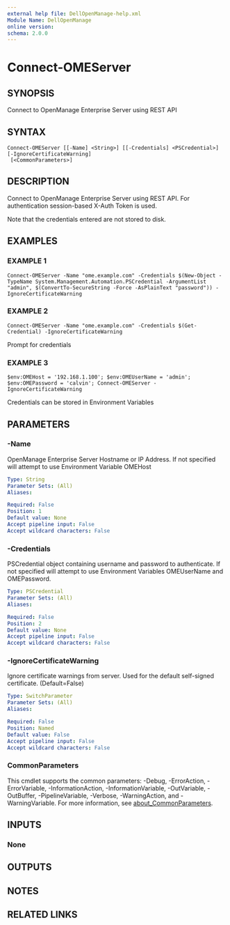 ```yaml
---
external help file: DellOpenManage-help.xml
Module Name: DellOpenManage
online version:
schema: 2.0.0
---
```


# Connect-OMEServer

## SYNOPSIS
Connect to OpenManage Enterprise Server using REST API

## SYNTAX

```
Connect-OMEServer [[-Name] <String>] [[-Credentials] <PSCredential>] [-IgnoreCertificateWarning]
 [<CommonParameters>]
```

## DESCRIPTION
Connect to OpenManage Enterprise Server using REST API.
For authentication session-based X-Auth
Token is used.

Note that the credentials entered are not stored to disk.

## EXAMPLES

### EXAMPLE 1
```
Connect-OMEServer -Name "ome.example.com" -Credentials $(New-Object -TypeName System.Management.Automation.PSCredential -ArgumentList "admin", $(ConvertTo-SecureString -Force -AsPlainText "password")) -IgnoreCertificateWarning
```

### EXAMPLE 2
```
Connect-OMEServer -Name "ome.example.com" -Credentials $(Get-Credential) -IgnoreCertificateWarning
```

Prompt for credentials

### EXAMPLE 3
```
$env:OMEHost = '192.168.1.100'; $env:OMEUserName = 'admin'; $env:OMEPassword = 'calvin'; Connect-OMEServer -IgnoreCertificateWarning
```

Credentials can be stored in Environment Variables

## PARAMETERS

### -Name
OpenManage Enterprise Server Hostname or IP Address.
If not specified will attempt to use Environment Variable OMEHost

```yaml
Type: String
Parameter Sets: (All)
Aliases:

Required: False
Position: 1
Default value: None
Accept pipeline input: False
Accept wildcard characters: False
```

### -Credentials
PSCredential object containing username and password to authenticate.
If not specified will attempt to use Environment Variables OMEUserName and OMEPassword.

```yaml
Type: PSCredential
Parameter Sets: (All)
Aliases:

Required: False
Position: 2
Default value: None
Accept pipeline input: False
Accept wildcard characters: False
```

### -IgnoreCertificateWarning
Ignore certificate warnings from server.
Used for the default self-signed certificate.
(Default=False)

```yaml
Type: SwitchParameter
Parameter Sets: (All)
Aliases:

Required: False
Position: Named
Default value: False
Accept pipeline input: False
Accept wildcard characters: False
```

### CommonParameters
This cmdlet supports the common parameters: -Debug, -ErrorAction, -ErrorVariable, -InformationAction, -InformationVariable, -OutVariable, -OutBuffer, -PipelineVariable, -Verbose, -WarningAction, and -WarningVariable. For more information, see [about_CommonParameters](http://go.microsoft.com/fwlink/?LinkID=113216).

## INPUTS

### None
## OUTPUTS

## NOTES

## RELATED LINKS
